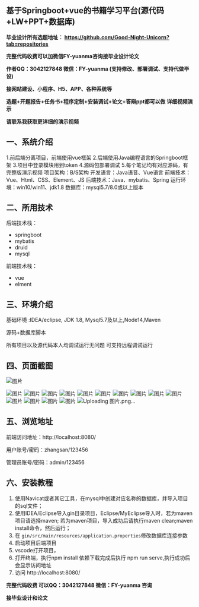 ## 基于Springboot+vue的书籍学习平台(源代码+LW+PPT+数据库)
**毕业设计所有选题地址： https://github.com/Good-Night-Unicorn?tab=repositories**

**完整代码收费可以加微信FY-yuanma咨询接毕业设计论文**

**作者QQ：3042127848 微信：FY-yuanma (支持修改、部署调试、支持代做毕设)**

**接网站建设、小程序、H5、APP、各种系统等**

**选题+开题报告+任务书+程序定制+安装调试+论文+答辩ppt都可以做**
**详细视频演示**

**请联系我获取更详细的演示视频**

## 一、系统介绍

1.前后端分离项目，前端使用vue框架
2.后端使用Java编程语言的Springboot框架
3.项目中登录模块用到token
4.源码包部署调试
5.每个笔记均有对应源码，有完整版演示视频
项目架构：B/S架构
开发语言：Java语音、Vue语言
前端技术：Vue、Html、CSS、Element、JS
后端技术：Java、mybatis、Spring
运行环境：win10/win11、jdk1.8
数据库：mysql5.7/8.0或以上版本

## 二、所用技术

后端技术栈：

- springboot
- mybatis
- druid
- mysql

前端技术栈：

- vue
- elment



## 三、环境介绍

基础环境 :IDEA/eclipse, JDK 1.8, Mysql5.7及以上,Node14,Maven

源码+数据库脚本

所有项目以及源代码本人均调试运行无问题 可支持远程调试运行

## 四、页面截图
![图片](https://github.com/user-attachments/assets/538e2e3b-9e97-4eeb-8e00-61c44449677d)

![图片](https://github.com/user-attachments/assets/c2c56d6e-4d72-4e4a-8e52-5057ffba97e8)
![图片](https://github.com/user-attachments/assets/535dc5af-87f5-40d6-923b-4330228a59b2)
![图片](https://github.com/user-attachments/assets/965a61b9-e770-44ef-869b-9843ed1887f2)
![图片](https://github.com/user-attachments/assets/8c45afe9-2006-4593-a617-7a10acc73f19)
![图片](https://github.com/user-attachments/assets/a48685bd-e761-4c95-9f23-5be37ffbde23)
![图片](https://github.com/user-attachments/assets/b4efe168-edc2-4863-a022-48dafbe43773)
![图片](https://github.com/user-attachments/assets/fde8e652-d8b5-49b8-9f2c-6c44156f1f74)
![图片](https://github.com/user-attachments/assets/1beac875-d6fb-4fc0-85c7-d48f80134d3c)
![图片](https://github.com/user-attachments/assets/903accb4-1b7f-44dc-96dc-14c5cf57abef)
![图片](https://github.com/user-attachments/assets/8d820881-a03d-42d9-868d-3685550e7952)
![图片](https://github.com/user-attachments/assets/b990cb1d-3548-4eb0-a626-27cb93691222)
![图片](https://github.com/user-attachments/assets/0bcd76e2-8c90-488b-b727-5c962ec86a28)
![图片](https://github.com/user-attachments/assets/fc1ec013-cbe1-44af-93ca-419746c8f79e)
![图片](https://github.com/user-attachments/assets/5fdb5495-66be-4077-a720-dbd844691b7b)
![Uploading 图片.png…]()

## 五、浏览地址

前端访问地址：http://localhost:8080/

用户账号/密码：zhangsan/123456

管理员账号/密码：admin/123456  

## 六、安装教程

1. 使用Navicat或者其它工具，在mysql中创建对应名称的数据库，并导入项目的sql文件；
2. 使用IDEA/Eclipse导入gin目录项目，Eclipse/MyEclipse导入时，若为maven项目请选择maven;
   若为maven项目，导入成功后请执行maven clean;maven install命令，然后运行；
3. 在 `gin/src/main/resources/application.properties`修改数据库连接参数
4. 启动项目后端项目 
5. vscode打开项目，
6. 打开终端，执行npm install 依赖下载完成后执行 npm run serve,执行成功后会显示访问地址
7. 访问  http://localhost:8080/

**完整代码收费  可以QQ：3042127848 微信：FY-yuanma 咨询**

**接毕业设计和论文**
